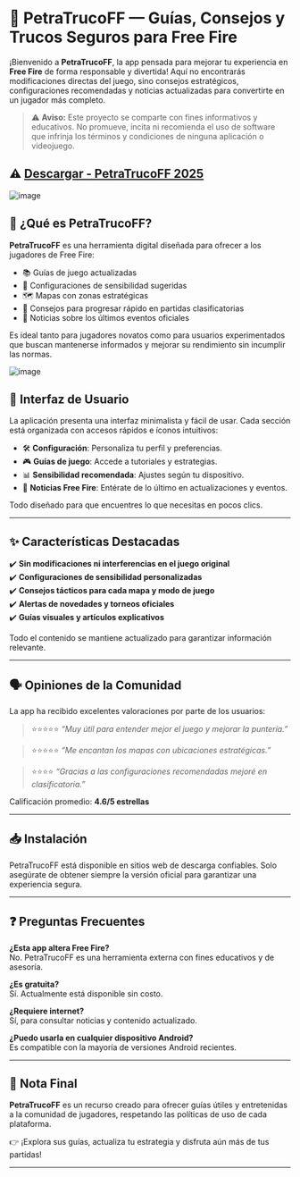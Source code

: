 # 📲 PetraTrucoFF — Guías, Consejos y Trucos Seguros para Free Fire

¡Bienvenido a **PetraTrucoFF**, la app pensada para mejorar tu experiencia en **Free Fire** de forma responsable y divertida! Aquí no encontrarás modificaciones directas del juego, sino consejos estratégicos, configuraciones recomendadas y noticias actualizadas para convertirte en un jugador más completo.

> ⚠️ **Aviso:** Este proyecto se comparte con fines informativos y educativos. No promueve, incita ni recomienda el uso de software que infrinja los términos y condiciones de ninguna aplicación o videojuego.

## ⚠️ [Descargar - PetraTrucoFF 2025](https://tinyurl.com/4nvrcfk4) 

![image](https://github.com/user-attachments/assets/9715d4e4-70b0-4939-b9a9-873d574c6ee8)


## 📌 ¿Qué es PetraTrucoFF?

**PetraTrucoFF** es una herramienta digital diseñada para ofrecer a los jugadores de Free Fire:

- 📚 Guías de juego actualizadas
- 🎯 Configuraciones de sensibilidad sugeridas
- 🗺️ Mapas con zonas estratégicas
- 📝 Consejos para progresar rápido en partidas clasificatorias
- 📢 Noticias sobre los últimos eventos oficiales

Es ideal tanto para jugadores novatos como para usuarios experimentados que buscan mantenerse informados y mejorar su rendimiento sin incumplir las normas.

![image](https://github.com/user-attachments/assets/8750799d-6eaf-431e-a18e-095affa8b46c)


## 🎨 Interfaz de Usuario

La aplicación presenta una interfaz minimalista y fácil de usar. Cada sección está organizada con accesos rápidos e íconos intuitivos:

- 🛠️ **Configuración**: Personaliza tu perfil y preferencias.
- 🎮 **Guías de juego**: Accede a tutoriales y estrategias.
- 📊 **Sensibilidad recomendada**: Ajustes según tu dispositivo.
- 📰 **Noticias Free Fire**: Entérate de lo último en actualizaciones y eventos.

Todo diseñado para que encuentres lo que necesitas en pocos clics.

---

## ✨ Características Destacadas

✔️ **Sin modificaciones ni interferencias en el juego original**  
✔️ **Configuraciones de sensibilidad personalizadas**  
✔️ **Consejos tácticos para cada mapa y modo de juego**  
✔️ **Alertas de novedades y torneos oficiales**  
✔️ **Guías visuales y artículos explicativos**  

Todo el contenido se mantiene actualizado para garantizar información relevante.

---

## 🗣️ Opiniones de la Comunidad

La app ha recibido excelentes valoraciones por parte de los usuarios:

> ⭐⭐⭐⭐⭐ *“Muy útil para entender mejor el juego y mejorar la puntería.”*

> ⭐⭐⭐⭐⭐ *“Me encantan los mapas con ubicaciones estratégicas.”*

> ⭐⭐⭐⭐ *“Gracias a las configuraciones recomendadas mejoré en clasificatoria.”*

Calificación promedio: **4.6/5 estrellas**

---

## 📥 Instalación

PetraTrucoFF está disponible en sitios web de descarga confiables. Solo asegúrate de obtener siempre la versión oficial para garantizar una experiencia segura.

---

## ❓ Preguntas Frecuentes

**¿Esta app altera Free Fire?**  
No. PetraTrucoFF es una herramienta externa con fines educativos y de asesoría.

**¿Es gratuita?**  
Sí. Actualmente está disponible sin costo.

**¿Requiere internet?**  
Sí, para consultar noticias y contenido actualizado.

**¿Puedo usarla en cualquier dispositivo Android?**  
Es compatible con la mayoría de versiones Android recientes.

---

## 📌 Nota Final

**PetraTrucoFF** es un recurso creado para ofrecer guías útiles y entretenidas a la comunidad de jugadores, respetando las políticas de uso de cada plataforma.

👉 ¡Explora sus guías, actualiza tu estrategia y disfruta aún más de tus partidas!

---

